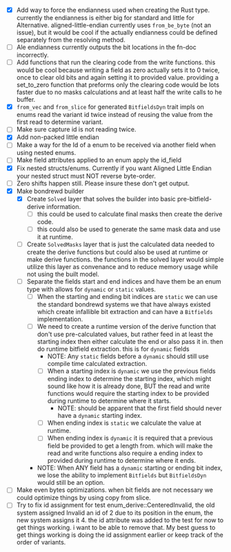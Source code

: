 - [x] Add way to force the endianness used when creating the Rust type. currently the endianness is either big for standard and little for Alternative. aligned-little-endian currently uses `from_be_byte` (not an issue), but it would be cool if the actually endianness could be defined separately from the resolving method.
- [ ] Ale endianness currently outputs the bit locations in the fn-doc incorrectly.
- [ ] Add functions that run the clearing code from the write functions. this would be cool because writing a field as zero actually sets it to 0 twice, once to clear old bits and again setting it to provided value. providing a set_to_zero function that preforms only the clearing code would be lots faster due to no masks calculations and at least half the write calls to he buffer.
- [x] `from_vec` and `from_slice` for generated `BitfieldsDyn` trait impls on enums read the variant id twice instead of reusing the value from the first read to determine variant.
- [ ] Make sure capture id is not reading twice.
- [x] Add non-packed little endian
- [ ] Make a way for the Id of a enum to be received via another field when using nested enums.
- [ ] Make field attributes applied to an enum apply the id_field
- [x] Fix nested structs/enums. Currently if you want Aligned Little Endian your nested struct must NOT reverse byte-order.
- [ ] Zero shifts happen still. Please insure these don't get output.
- [x] Make bondrewd builder
  - [x] Create `Solved` layer that solves the builder into basic pre-bitfield-derive information.
    - [ ] this could be used to calculate final masks then create the derive code.
    - [ ] this could also be used to generate the same mask data and use it at runtime.
  - [ ] Create `SolvedMasks` layer that is just the calculated data needed to create the derive functions but could also be used at runtime or make derive functions. the functions in the solved layer would simple utilize this layer as convenance and to reduce memory usage while not using the built model.
  - [ ] Separate the fields start and end indices and have them be an enum type with allows for `dynamic` or `static` values.
    - [ ] When the starting and ending bit indices are `static` we can use the standard bondrewd systems we that have always existed which create infallible bit extraction and can have a `Bitfields` implementation.
    - [ ] We need to create a runtime version of the derive function that don't use pre-calculated values, but rather feed in at least the starting index then either calculate the end or also pass it in. then do runtime bitfield extraction. this is for `dynamic` fields
      - NOTE: Any `static` fields before a `dynamic` should still use compile time calculated extraction.
      - [ ] When a starting index is `dynamic` we use the previous fields ending index to determine the starting index, which might sound like how it is already done, BUT the read and write functions would require the starting index to be provided during runtime to determine where it starts.
        - NOTE: should be apparent that the first field should never have a `dynamic` starting index.
      - [ ] When ending index is `static` we calculate the value at runtime.
      - [ ] When ending index is `dynamic` it is required that a previous field be provided to get a length from. which will make the read and write functions also require a ending index to provided during runtime to determine where it ends.
    - NOTE: When ANY field has a `dynamic` starting or ending bit index, we lose the ability to implement `Bitfields` but `BitfieldsDyn` would still be an option.
- [ ] Make even bytes optimizations. when bit fields are not necessary we could optimize things by using copy from slice.
- [ ] Try to fix id assignment for test enum_derive::CenteredInvalid, the old system assigned Invalid an id of 2 due to its position in the enum, the new system assigns it 4. the id attribute was added to the test for now to get things working. i want to be able to remove that. My best guess to get things working is doing the id assignment earlier or keep track of the order of variants.
